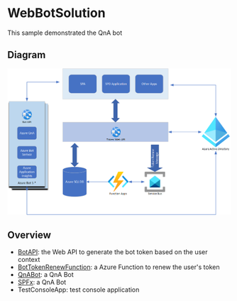 # WebBotSolution

This sample demonstrated the QnA bot 

## Diagram
![alt text](Architecture.png)

## Overview
- [BotAPI](./WebBotAPI-DotNet/BotAPI/README.md): the Web API to generate the bot token based on the user context
- [BotTokenRenewFunction](./WebBotAPI-DotNet/BotTokenRenewFunction/README.md): a Azure Function to renew the user's token
- [QnABot](./WebBotAPI-DotNet/QnAMaker/README.md): a QnA Bot
- [SPFx](./SPFx/README.md): a QnA Bot
- TestConsoleApp: test console application
